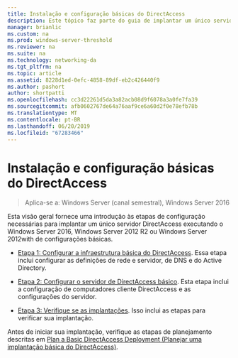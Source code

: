 ```yaml
---
title: Instalação e configuração básicas do DirectAccess
description: Este tópico faz parte do guia de implantar um único servidor DirectAccess usando o Introdução ao Assistente para Windows Server 2016
manager: brianlic
ms.custom: na
ms.prod: windows-server-threshold
ms.reviewer: na
ms.suite: na
ms.technology: networking-da
ms.tgt_pltfrm: na
ms.topic: article
ms.assetid: 8228d1ed-0efc-4858-89df-eb2c426440f9
ms.author: pashort
author: shortpatti
ms.openlocfilehash: cc3d22261d5da3a82acb08d9f6078a3a0fe7fa39
ms.sourcegitcommit: afb0602767de64a76aaf9ce6a60d2f0e78efb78b
ms.translationtype: MT
ms.contentlocale: pt-BR
ms.lasthandoff: 06/20/2019
ms.locfileid: "67283466"
---
```

# <a name="install-and-configure-basic-directaccess"></a>Instalação e configuração básicas do DirectAccess

>Aplica-se a: Windows Server (canal semestral), Windows Server 2016

Esta visão geral fornece uma introdução às etapas de configuração necessárias para implantar um único servidor DirectAccess executando o Windows Server 2016, Windows Server 2012 R2 ou Windows Server 2012with de configurações básicas.  
  
-   [Etapa 1: Configurar a infraestrutura básica do DirectAccess](da-basic-configure-s1-infrastructure.md). Essa etapa inclui configurar as definições de rede e servidor, de DNS e do Active Directory.  
  
-   [Etapa 2: Configurar o servidor de DirectAccess básico](da-basic-configure-s2-server.md). Esta etapa inclui a configuração de computadores cliente DirectAccess e as configurações do servidor.  
  
-   [Etapa 3: Verifique se as implantações](da-basic-configure-s3-verify.md). Isso inclui as etapas para verificar sua implantação.  
  
Antes de iniciar sua implantação, verifique as etapas de planejamento descritas em [Plan a Basic DirectAccess Deployment (Planejar uma implantação básica do DirectAccess)](Plan-a-Basic-DirectAccess-Deployment.md).  
  


